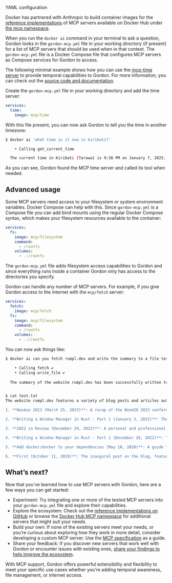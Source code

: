 YAML configuration


Docker has partnered with Anthropic to build container images for the [reference
implementations](https://github.com/modelcontextprotocol/servers/) of MCP
servers available on Docker Hub under [the mcp
namespace](https://hub.docker.com/u/mcp).

When you run the `docker ai` command in your terminal to ask a question, Gordon
looks in the `gordon-mcp.yml` file in your working directory (if present) for a
list of MCP servers that should be used when in that context. The
`gordon-mcp.yml` file is a Docker Compose file that configures MCP servers as
Compose services for Gordon to access.

The following minimal example shows how you can use the [mcp-time
server](https://hub.docker.com/r/mcp/time) to provide temporal capabilities to
Gordon. For more information, you can check out the [source code and
documentation](https://github.com/modelcontextprotocol/servers/tree/main/src/time).

Create the `gordon-mcp.yml` file in your working directory and add the time
   server:

```yaml
services:
  time:
    image: mcp/time
```

With this file present, you can now ask Gordon to tell you the time in
   another timezone:

  ```bash
  $ docker ai 'what time is it now in kiribati?'
  
      • Calling get_current_time
  
    The current time in Kiribati (Tarawa) is 9:38 PM on January 7, 2025.
  
  ```

As you can see, Gordon found the MCP time server and called its tool when
needed.

## Advanced usage

Some MCP servers need access to your filesystem or system environment variables.
Docker Compose can help with this. Since `gordon-mcp.yml` is a Compose file you
can add bind mounts using the regular Docker Compose syntax, which makes your
filesystem resources available to the container:

```yaml
services:
  fs:
    image: mcp/filesystem
    command:
      - /rootfs
    volumes:
      - .:/rootfs
```

The `gordon-mcp.yml` file adds filesystem access capabilities to Gordon and
since everything runs inside a container Gordon only has access to the
directories you specify.

Gordon can handle any number of MCP servers. For example, if you give Gordon
access to the internet with the `mcp/fetch` server:

```yaml
services:
  fetch:
    image: mcp/fetch
  fs:
    image: mcp/filesystem
    command:
      - /rootfs
    volumes:
      - .:/rootfs
```

You can now ask things like:

```bash
$ docker ai can you fetch rumpl.dev and write the summary to a file test.txt 

    • Calling fetch ✔️
    • Calling write_file ✔️
  
  The summary of the website rumpl.dev has been successfully written to the file test.txt in the allowed directory. Let me know if you need further assistance!


$ cat test.txt 
The website rumpl.dev features a variety of blog posts and articles authored by the site owner. Here's a summary of the content:

1. **Wasmio 2023 (March 25, 2023)**: A recap of the WasmIO 2023 conference held in Barcelona. The author shares their experience as a speaker and praises the organizers for a successful event.

2. **Writing a Window Manager in Rust - Part 2 (January 3, 2023)**: The second part of a series on creating a window manager in Rust. This installment focuses on enhancing the functionality to manage windows effectively.

3. **2022 in Review (December 29, 2022)**: A personal and professional recap of the year 2022. The author reflects on the highs and lows of the year, emphasizing professional achievements.

4. **Writing a Window Manager in Rust - Part 1 (December 28, 2022)**: The first part of the series on building a window manager in Rust. The author discusses setting up a Linux machine and the challenges of working with X11 and Rust.

5. **Add docker/docker to your dependencies (May 10, 2020)**: A guide for Go developers on how to use the Docker client library in their projects. The post includes a code snippet demonstrating the integration.

6. **First (October 11, 2019)**: The inaugural post on the blog, featuring a simple "Hello World" program in Go.
```

## What’s next?

Now that you’ve learned how to use MCP servers with Gordon, here are a few ways
you can get started:

- Experiment: Try integrating one or more of the tested MCP servers into your
  `gordon-mcp.yml` file and explore their capabilities.
- Explore the ecosystem: Check out the [reference implementations on
   GitHub](https://github.com/modelcontextprotocol/servers/) or browse the
   [Docker Hub MCP namespace](https://hub.docker.com/u/mcp) for additional
   servers that might suit your needs.
- Build your own: If none of the existing servers meet your needs, or you’re
   curious about exploring how they work in more detail, consider developing a
   custom MCP server. Use the [MCP
   specification](https://www.anthropic.com/news/model-context-protocol) as a
   guide.
- Share your feedback: If you discover new servers that work well with Gordon
   or encounter issues with existing ones, [share your findings to help improve
   the ecosystem](https://docker.qualtrics.com/jfe/form/SV_9tT3kdgXfAa6cWa).

With MCP support, Gordon offers powerful extensibility and flexibility to meet
your specific use cases whether you’re adding temporal awareness, file
management, or internet access.
